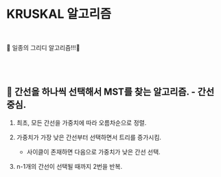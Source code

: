 # KRUSKAL 알고리즘

<br>

🐶 일종의 그리디 알고리즘!!!🐶

<br>
<br>

## 🌈 간선을 하나씩 선택해서 MST를 찾는 알고리즘. - 간선 중심.

1. 최초, 모든 간선을 가중치에 따라 오름차순으로 정렬.

2. 가중치가 가장 낮은 간선부터 선택하면서 트리를 증가시킴.
    - 사이클이 존재하면 다음으로 가중치가 낮은 간선 선택.

3. n-1개의 간선이 선택될 때까지 2번을 반복.



 

























